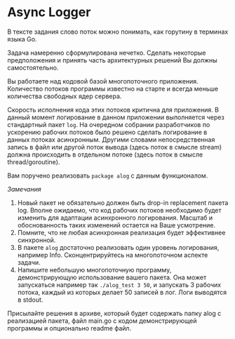 # Async Logger

В тексте задания слово поток можно понимать, как горутину в терминах языка Go.

Задача намеренно сформулирована нечетко.  Сделать некоторые предположения и принять часть архитектурных решений Вы должны самостоятельно.

Вы работаете над кодовой базой многопоточного приложения. Количество потоков программы известно на старте и всегда меньше количества свободных ядер сервера.

Скорость исполнения кода этих потоков критична для приложения. В данный момент логирование в данном приложении выполняется через стандартный пакет `log`. На очередном собрании разработчиков по ускорению рабочих потоков было решено сделать логирование в данных потоках асинхронным. Другими словами непосредственная запись в файл или другой поток вывода (здесь поток в смысле stream) должна происходить в отдельном потоке (здесь поток в смысле thread/goroutine).

Вам поручено реализовать `package alog` с данным функционалом.

*Замечания*

1. Новый пакет не обязательно должен быть drop-in replacement пакета log. Вполне ожидаемо, что код рабочих потоков необходимо будет изменить для адаптации асинхронного логирования. Масштаб и обоснованность таких изменений остается на Ваше усмотрение.
2. Помните, что не любая асинхронная реализация будет эффективнее синхронной.
3. В пакете `alog` достаточно реализовать один уровень логирования, например Info. Сконцентрируйтесь на многопоточном аспекте задачи.
4. Напишите небольшую многопоточную программу, демонстрирующую использование вашего пакета. Она может запускаться например так `./alog_test 3 50`, и запускать 3 рабочих потока, каждый из которых делает 50 записей в лог. Логи выводятся в stdout.

Присылайте решения в архиве, который будет содержать папку alog с реализацией пакета, файл main.go с кодом демонстрирующей программы и опционально readme файл.